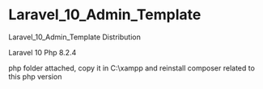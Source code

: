 # Laravel_10_Admin_Template
Laravel_10_Admin_Template Distribution

Laravel 10
Php 8.2.4

php folder attached, copy it in C:\xampp and reinstall composer related to this php version
